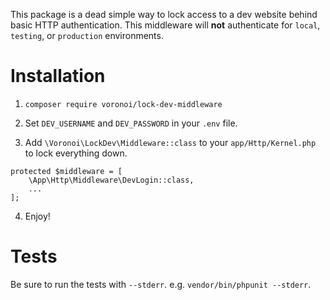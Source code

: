 This package is a dead simple way to lock access to a dev website behind basic HTTP authentication. This middleware will __not__ authenticate for `local`, `testing`, or `production` environments.


# Installation

1. `composer require voronoi/lock-dev-middleware`

2. Set `DEV_USERNAME` and `DEV_PASSWORD` in your `.env` file.

3. Add `\Voronoi\LockDev\Middleware::class` to your `app/Http/Kernel.php` to lock everything down.

```
protected $middleware = [
	\App\Http\Middleware\DevLogin::class,
	...
];

```

4. Enjoy!


# Tests

Be sure to run the tests with `--stderr`. e.g. `vendor/bin/phpunit --stderr`.
